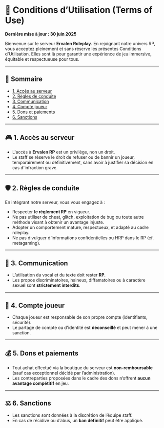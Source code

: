 # 📜 Conditions d’Utilisation (Terms of Use)

**Dernière mise à jour : 30 juin 2025**

Bienvenue sur le serveur **Ervalen Roleplay**. En rejoignant notre univers RP, vous acceptez pleinement et sans réserve les présentes Conditions d’Utilisation. Elles sont là pour garantir une expérience de jeu immersive, équitable et respectueuse pour tous.

---

## 📑 Sommaire
- [1. Accès au serveur](#-1-accès-au-serveur)
- [2. Règles de conduite](#-2-règles-de-conduite)
- [3. Communication](#-3-communication)
- [4. Compte joueur](#-4-compte-joueur)
- [5. Dons et paiements](#-5-dons-et-paiements)
- [6. Sanctions](#-6-sanctions)

---

## 🎮 1. Accès au serveur

- L'accès à **Ervalen RP** est un privilège, non un droit.
- Le staff se réserve le droit de refuser ou de bannir un joueur, temporairement ou définitivement, sans avoir à justifier sa décision en cas d'infraction grave.

---

## 🛡️ 2. Règles de conduite

En intégrant notre serveur, vous vous engagez à :
- Respecter **le règlement RP** en vigueur.
- Ne pas utiliser de cheat, glitch, exploitation de bug ou toute autre méthode visant à obtenir un avantage injuste.
- Adopter un comportement mature, respectueux, et adapté au cadre roleplay.
- Ne pas divulguer d’informations confidentielles ou HRP dans le RP (cf. metagaming).

---

## 📢 3. Communication

- L’utilisation du vocal et du texte doit rester **RP**.
- Les propos discriminatoires, haineux, diffamatoires ou à caractère sexuel sont **strictement interdits**.

---

## 💾 4. Compte joueur

- Chaque joueur est responsable de son propre compte (identifiants, sécurité).
- Le partage de compte ou d'identité est **déconseillé** et peut mener à une sanction.

---

## 💰 5. Dons et paiements

- Tout achat effectué via la boutique du serveur est **non-remboursable** (sauf cas exceptionnel décidé par l’administration).
- Les contreparties proposées dans le cadre des dons n’offrent **aucun avantage compétitif** en jeu.

---

## ⚖️ 6. Sanctions

- Les sanctions sont données à la discrétion de l’équipe staff.
- En cas de récidive ou d’abus, un **ban définitif** peut être appliqué.
